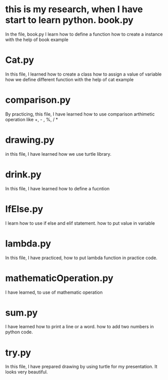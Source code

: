 # this is my research, when I have start to learn python. book.py
In the file, book.py
I learn how to define a function 
how to create a instance with the help of book example

# Cat.py
In this file, I learned how to create a class
how to assign a value of variable
how we define different function with the help of cat example

# comparison.py
By practicing, this file, I have learned how to use comparison arthimetic operation
like +, - , %, / *

# drawing.py
in this file, I have learned how we use turtle library.

# drink.py
In this file, I have learned how to define a fucntion

# IfElse.py
I learn how to use if else and elif statement.
how to put value in variable

# lambda.py
In this file, I have practiced, how to put lambda function in practice code.

# mathematicOperation.py
I have learned, to use of mathematic operation

# sum.py
I have learned how to print a line or a word.
how to add two numbers in python code.

# try.py
In this file, I have prepared drawing by using turtle for my presentation. It looks very beautiful.